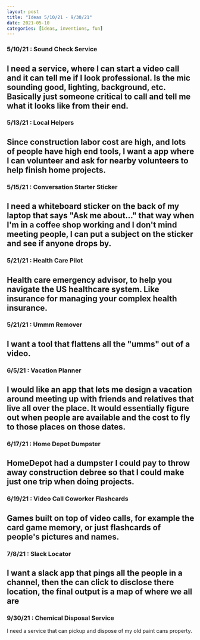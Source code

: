 ```yaml
---
layout: post
title: "Ideas 5/10/21 - 9/30/21"
date: 2021-05-10
categories: [ideas, inventions, fun]
---
```




### 5/10/21 : Sound Check Service
I need a service, where I can start a video call and it can tell me if I look professional. Is the mic sounding good, lighting, background, etc. Basically just someone critical to call and tell me what it looks like from their end.
---

### 5/13/21 : Local Helpers
Since construction labor cost are high, and lots of people have high end tools, I want a app where I can volunteer and ask for nearby volunteers to help finish home projects.
---

### 5/15/21 : Conversation Starter Sticker
I need a whiteboard sticker on the back of my laptop that says "Ask me about..." that way when I'm in a coffee shop working and I don't mind meeting people, I can put a subject on the sticker and see if anyone drops by.
---

### 5/21/21 : Health Care Pilot
Health care emergency advisor, to help you navigate the US healthcare system. Like insurance for managing your complex health insurance.
---

### 5/21/21 : Ummm Remover
I want a tool that flattens all the "umms" out of a video.
---

### 6/5/21 : Vacation Planner
I would like an app that lets me design a vacation around meeting up with friends and relatives that live all over the place. It would essentially figure out when people are available and the cost to fly to those places on those dates.
---

### 6/17/21 : Home Depot Dumpster
HomeDepot had a dumpster I could pay to throw away construction debree so that I could make just one trip when doing projects.
---

### 6/19/21 : Video Call Coworker Flashcards
Games built on top of video calls, for example the card game memory, or just flashcards of people's pictures and names.
---

### 7/8/21 : Slack Locator
I want a slack app that pings all the people in a channel, then the can click to disclose there location, the final output is a map of where we all are
---

### 9/30/21 : Chemical Disposal Service
I need a service that can pickup and dispose of my old paint cans property.
